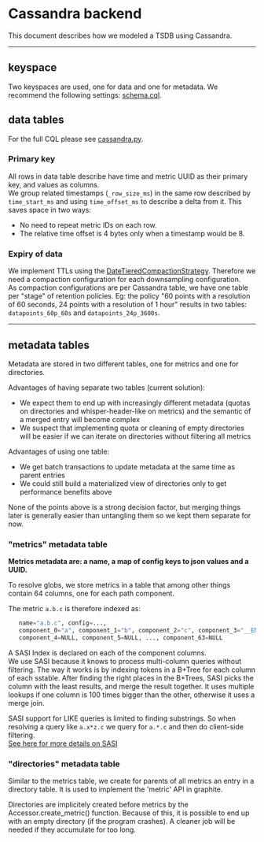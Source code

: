 # Cassandra backend
This document describes how we modeled a TSDB using Cassandra.

------

## keyspace

Two keyspaces are used, one for data and one for metadata. We recommend the
following settings: [schema.cql](share/schema.cql).


## data tables
For the full CQL please see [cassandra.py](biggraphite/drivers/cassandra.py).

### Primary key
All rows in data table describe have time and metric UUID as their primary key, and values as columns.<br />
We group related timestamps (`_row_size_ms`) in the same row described by `time_start_ms` and using `time_offset_ms` to describe  a delta from it. This saves space in two ways:
 - No need to repeat metric IDs on each row.
 - The relative time offset is 4 bytes only when a timestamp would be 8.

### Expiry of data
We implement TTLs using the [DateTieredCompactionStrategy](http://www.datastax.com/dev/blog/datetieredcompactionstrategy). Therefore we need a compaction configuration for each downsampling configuration.<br />
As compaction configurations are per Cassandra table, we have one table per "stage" of retention policies.
Eg: the policy "60 points with a resolution of 60 seconds, 24 points with a resolution of 1 hour" results in two tables: `datapoints_60p_60s` and `datapoints_24p_3600s`.

------

## metadata tables
Metadata are stored in two different tables, one for metrics and one for directories.

Advantages of having separate two tables (current solution):
  - We expect them to end up with increasingly different metadata (quotas on directories and
    whisper-header-like on metrics) and the semantic of a merged entry will become complex
  - We suspect that implementing quota or cleaning of empty directories will be easier if
    we can iterate on directories without filtering all metrics

Advantages of using one table:
  - We get batch transactions to update metadata at the same time as parent entries
  - We could still build a materialized view of directories only to get performance
    benefits above

None of the points above is a strong decision factor, but merging things later is generally easier than untangling them so we kept them separate for now.


### "metrics" metadata table
**Metrics metadata are: a name, a map of config keys to json values and a UUID.**

To resolve globs, we store metrics in a table that among other things contain 64 columns, one for each path component.

The metric `a.b.c` is therefore indexed as:
```python
   name="a.b.c", config=...,
   component_0="a", component_1="b", component_2="c", component_3="__END__",
   component_4=NULL, component_5=NULL, ..., component_63=NULL
```
A SASI Index is declared on each of the component columns.<br />
We use SASI because it knows to process multi-column queries without filtering. The way it works is by indexing tokens in a B+Tree for each column of each sstable. After finding the right places in the B+Trees, SASI picks the column with the least results, and merge the result together. It uses multiple lookups if one column is 100 times bigger than the other, otherwise it uses a merge join.

SASI support for LIKE queries is limited to finding substrings. So when resolving a query like `a.x*z.c` we query for `a.*.c` and then do client-side filtering. <br />
[See here for more details on SASI](https://github.com/apache/cassandra/blob/trunk/doc/SASI.md)

### "directories" metadata table
Similar to the metrics table, we create for parents of all metrics an entry in a directory table. It is used to implement the 'metric' API in graphite.

Directories are implicitely created before metrics by the Accessor.create_metric() function. Because of this, it is possible to end up with an empty directory (if the program crashes). A cleaner job will be needed if they accumulate for too long.
